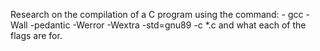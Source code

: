 Research on the compilation of a C program using the command:
	- gcc -Wall -pedantic -Werror -Wextra -std=gnu89 -c *.c
and what each of the flags are for.
